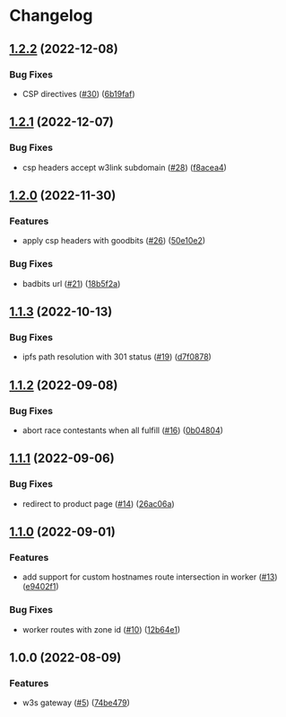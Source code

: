 # Changelog

## [1.2.2](https://github.com/web3-storage/w3link/compare/w3link-edge-gateway-v1.2.1...w3link-edge-gateway-v1.2.2) (2022-12-08)


### Bug Fixes

* CSP directives ([#30](https://github.com/web3-storage/w3link/issues/30)) ([6b19faf](https://github.com/web3-storage/w3link/commit/6b19fafed69b7687585d41fd8613258ce307821b))

## [1.2.1](https://github.com/web3-storage/w3link/compare/w3link-edge-gateway-v1.2.0...w3link-edge-gateway-v1.2.1) (2022-12-07)


### Bug Fixes

* csp headers accept w3link subdomain ([#28](https://github.com/web3-storage/w3link/issues/28)) ([f8acea4](https://github.com/web3-storage/w3link/commit/f8acea4aac272dff2707b96af0cd01c63adde59f))

## [1.2.0](https://github.com/web3-storage/w3link/compare/w3link-edge-gateway-v1.1.3...w3link-edge-gateway-v1.2.0) (2022-11-30)


### Features

* apply csp headers with goodbits ([#26](https://github.com/web3-storage/w3link/issues/26)) ([50e10e2](https://github.com/web3-storage/w3link/commit/50e10e20bfa087bcdd505f1380d12f776506082d))


### Bug Fixes

* badbits url ([#21](https://github.com/web3-storage/w3link/issues/21)) ([18b5f2a](https://github.com/web3-storage/w3link/commit/18b5f2a8d1889057b620545ecbc9e44226e1b894))

## [1.1.3](https://github.com/web3-storage/w3link/compare/w3link-edge-gateway-v1.1.2...w3link-edge-gateway-v1.1.3) (2022-10-13)


### Bug Fixes

* ipfs path resolution with 301 status ([#19](https://github.com/web3-storage/w3link/issues/19)) ([d7f0878](https://github.com/web3-storage/w3link/commit/d7f0878f59ae35be909855bf825ce387db895d1e))

## [1.1.2](https://github.com/web3-storage/w3link/compare/w3link-edge-gateway-v1.1.1...w3link-edge-gateway-v1.1.2) (2022-09-08)


### Bug Fixes

* abort race contestants when all fulfill ([#16](https://github.com/web3-storage/w3link/issues/16)) ([0b04804](https://github.com/web3-storage/w3link/commit/0b0480493b0955ea727b48443b99a07d2b5f9eba))

## [1.1.1](https://github.com/web3-storage/w3link/compare/w3link-edge-gateway-v1.1.0...w3link-edge-gateway-v1.1.1) (2022-09-06)


### Bug Fixes

* redirect to product page ([#14](https://github.com/web3-storage/w3link/issues/14)) ([26ac06a](https://github.com/web3-storage/w3link/commit/26ac06a43fff6bac3596b7b0f6ff2f85e7c75f5d))

## [1.1.0](https://github.com/web3-storage/w3link/compare/w3link-edge-gateway-v1.0.0...w3link-edge-gateway-v1.1.0) (2022-09-01)


### Features

* add support for custom hostnames route intersection in worker ([#13](https://github.com/web3-storage/w3link/issues/13)) ([e9402f1](https://github.com/web3-storage/w3link/commit/e9402f147d8f127429450fb7db51cc24b02484bc))


### Bug Fixes

* worker routes with zone id ([#10](https://github.com/web3-storage/w3link/issues/10)) ([12b64e1](https://github.com/web3-storage/w3link/commit/12b64e17e90ce7353737e4407270d5e4de37cc26))

## 1.0.0 (2022-08-09)


### Features

* w3s gateway ([#5](https://github.com/web3-storage/w3link/issues/5)) ([74be479](https://github.com/web3-storage/w3link/commit/74be479bc8ca012b18bcb542842dfd675cc00022))
